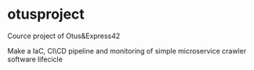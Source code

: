# otusproject

Cource project of Otus&Express42

Make a IaC, CI\CD pipeline and monitoring of simple microservice crawler software lifecicle
